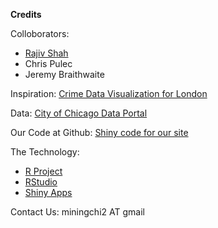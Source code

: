 <b>Credits</b>

Colloborators:
+ <a href="http:www.rajivshah.com" target=" blank">Rajiv Shah</a>
+ Chris Pulec
+ Jeremy Braithwaite

Inspiration:
<a href="https://blenditbayes.shinyapps.io/crimemap/" target=" blank">Crime Data Visualization for London</a>

Data:
<a href="https://data.cityofchicago.org" target=" blank">City of Chicago Data Portal</a>

Our Code at Github:
<a href="https://github.com/miningchi/chitest" target=" blank">Shiny code for our site</a>

The Technology:
+ <a href="http://www.r-project.org" target=" blank">R Project</a>
+ <a href="https://www.rstudio.com" target=" blank">RStudio</a>
+ <a href="http://shinyapps.io" target=" blank">Shiny Apps</a>

Contact Us:
miningchi2 AT gmail
